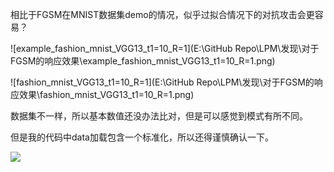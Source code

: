 相比于FGSM在MNIST数据集demo的情况，似乎过拟合情况下的对抗攻击会更容易？

![example_fashion_mnist_VGG13_t1=10_R=1](E:\GitHub Repo\LPM\发现\对于FGSM的响应效果\example_fashion_mnist_VGG13_t1=10_R=1.png)

![fashion_mnist_VGG13_t1=10_R=1](E:\GitHub Repo\LPM\发现\对于FGSM的响应效果\fashion_mnist_VGG13_t1=10_R=1.png)

数据集不一样，所以基本数值还没办法比对，但是可以感觉到模式有所不同。

但是我的代码中data加载包含一个标准化，所以还得谨慎确认一下。

![](https://pytorch.org/tutorials/_images/sphx_glr_fgsm_tutorial_001.png)